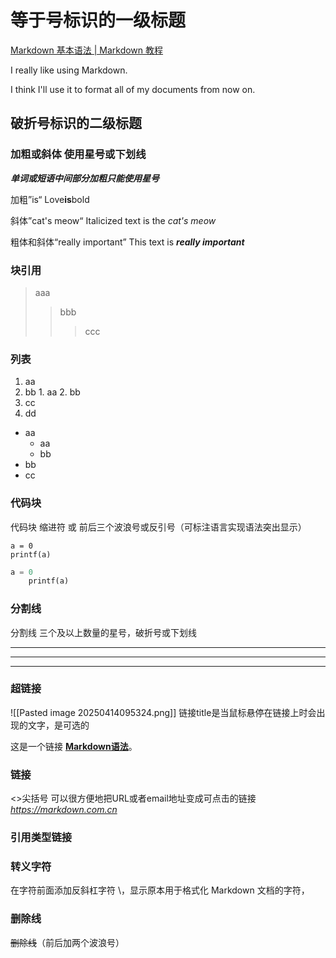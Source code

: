 等于号标识的一级标题
===========
[Markdown 基本语法 | Markdown 教程](https://markdown.com.cn/basic-syntax/)


I really like using Markdown.

I think I'll use it to format all of my documents from now on.

破折号标识的二级标题
----------------

### 加粗或斜体  使用星号或下划线

***单词或短语中间部分加粗只能使用星号***

加粗”is“  Love**is**bold

斜体”cat's meow“  Italicized text is the *cat's meow*

粗体和斜体“really important”  This text is ***really important***

### 块引用

>aaa
>>bbb
>>>ccc

### 列表

1. aa
2. bb
		1. aa
		2. bb
3. cc
4. dd

- aa
	- aa
	- bb
- bb
- cc

### 代码块

代码块 缩进符 或 前后三个波浪号或反引号（可标注语言实现语法突出显示）

	a = 0
	printf(a)

~~~ python
a = 0
	printf(a)
~~~

### 分割线

分割线 三个及以上数量的星号，破折号或下划线
***
---
___

### 超链接

![[Pasted image 20250414095324.png]]
链接title是当鼠标悬停在链接上时会出现的文字，是可选的

这是一个链接 **[Markdown语法](https://markdown.com.cn "Markdown语法教程")**。


### 链接

<>尖括号 可以很方便地把URL或者email地址变成可点击的链接
*<https://markdown.com.cn>*


### 引用类型链接

[aaa]: [1]

[1]:  https://markdown.com.cn

### 转义字符

在字符前面添加反斜杠字符 \，显示原本用于格式化 Markdown 文档的字符，

### 删除线

~~删除线~~（前后加两个波浪号）



